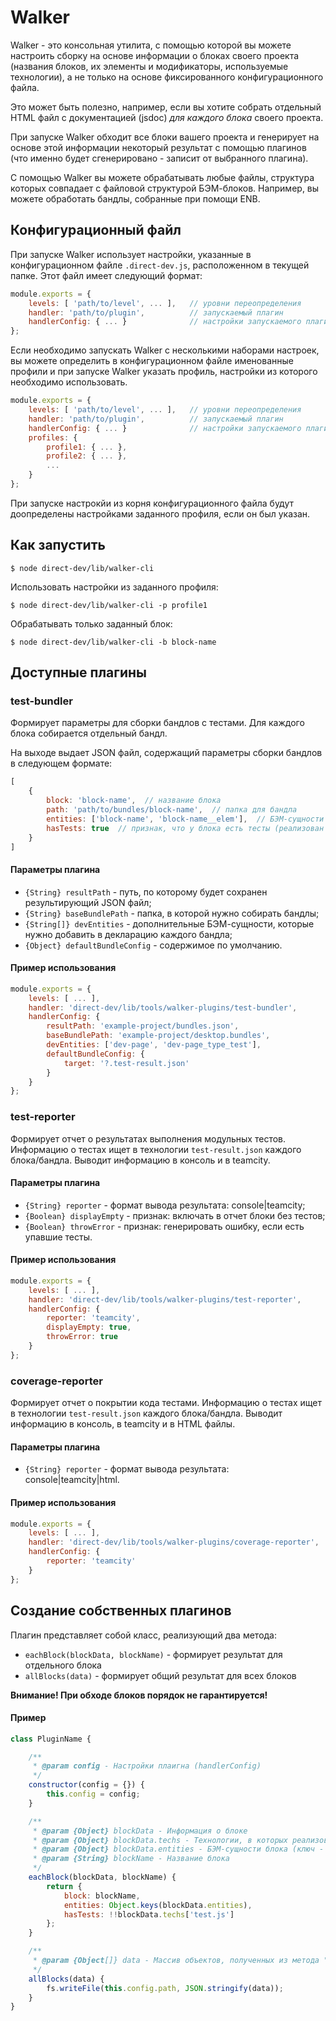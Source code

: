# Walker

Walker - это консольная утилита, с помощью которой вы можете настроить сборку на основе информации о блоках своего проекта (названия блоков, их элементы и модификаторы, используемые технологии), а не только на основе фиксированного конфигурационного файла.

Это может быть полезно, например, если вы хотите собрать отдельный HTML файл с документацией (jsdoc) *для каждого блока* своего проекта.

При запуске Walker обходит все блоки вашего проекта и генерирует на основе этой информации некоторый результат с помощью плагинов (что именно будет сгенерировано - записит от выбранного плагина).

С помощью Walker вы можете обрабатывать любые файлы, структура которых совпадает с файловой структурой БЭМ-блоков. Например, вы можете обработать бандлы, собранные при помощи ENB.

## Конфигурационный файл

При запуске Walker использует настройки, указанные в конфигурационном файле `.direct-dev.js`, расположенном в текущей папке. Этот файл имеет следующий формат:

```js
module.exports = {
    levels: [ 'path/to/level', ... ],   // уровни переопределения
    handler: 'path/to/plugin',          // запускаемый плагин
    handlerConfig: { ... }              // настройки запускаемого плагина
};
```

Если необходимо запускать Walker с несколькими наборами настроек, вы можете определить в конфигурационном файле именованные профили и при запуске Walker указать профиль, настройки из которого необходимо использовать.

```js
module.exports = {
    levels: [ 'path/to/level', ... ],   // уровни переопределения
    handler: 'path/to/plugin',          // запускаемый плагин
    handlerConfig: { ... }              // настройки запускаемого плагина
    profiles: {
        profile1: { ... },
        profile2: { ... },
        ...
    }
};
```

При запуске настрокйи из корня конфигурационного файла будут доопределены настройками заданного профиля, если он был указан.

## Как запустить

```
$ node direct-dev/lib/walker-cli
```

Использовать настройки из заданного профиля:

```
$ node direct-dev/lib/walker-cli -p profile1
```

Обрабатывать только заданный блок:

```
$ node direct-dev/lib/walker-cli -b block-name
```


## Доступные плагины

### test-bundler

Формирует параметры для сборки бандлов с тестами. Для каждого блока собирается отдельный бандл.

На выходе выдает JSON файл, содержащий параметры сборки бандлов в следующем формате:

```js
[
    {
        block: 'block-name',  // название блока
        path: 'path/to/bundles/block-name',  // папка для бандла
        entities: ['block-name', 'block-name__elem'],  // БЭМ-сущности блока
        hasTests: true  // признак, что у блока есть тесты (реализован в технологии test.js)
    }
]
```

#### Параметры плагина

- `{String} resultPath` - путь, по которому будет сохранен результирующий JSON файл;
- `{String} baseBundlePath` - папка, в которой нужно собирать бандлы;
- `{String[]} devEntities` - дополнительные БЭМ-сущности, которые нужно добавить в декларацию каждого бандла;
- `{Object} defaultBundleConfig` - содержимое по умолчанию.

#### Пример использования

```js
module.exports = {
    levels: [ ... ],
    handler: 'direct-dev/lib/tools/walker-plugins/test-bundler',
    handlerConfig: {
        resultPath: 'example-project/bundles.json',
        baseBundlePath: 'example-project/desktop.bundles',
        devEntities: ['dev-page', 'dev-page_type_test'],
        defaultBundleConfig: {
            target: '?.test-result.json'
        }
    }
};
```

### test-reporter

Формирует отчет о результатах выполнения модульных тестов. Информацию о тестах ищет в технологии `test-result.json` каждого блока/бандла. Выводит информацию в консоль и в teamcity.

#### Параметры плагина

- `{String} reporter` - формат вывода результата: console|teamcity;
- `{Boolean} displayEmpty` - признак: включать в отчет блоки без тестов;
- `{Boolean} throwError` - признак: генерировать ошибку, если есть упавшие тесты.

#### Пример использования

```js
module.exports = {
    levels: [ ... ],
    handler: 'direct-dev/lib/tools/walker-plugins/test-reporter',
    handlerConfig: {
        reporter: 'teamcity',
        displayEmpty: true,
        throwError: true
    }
};
```

### coverage-reporter

Формирует отчет о покрытии кода тестами. Информацию о тестах ищет в технологии `test-result.json` каждого блока/бандла. Выводит информацию в консоль, в teamcity и в HTML файлы.

#### Параметры плагина

- `{String} reporter` - формат вывода результата: console|teamcity|html.

#### Пример использования

```js
module.exports = {
    levels: [ ... ],
    handler: 'direct-dev/lib/tools/walker-plugins/coverage-reporter',
    handlerConfig: {
        reporter: 'teamcity'
    }
};
```

## Создание собственных плагинов

Плагин представляет собой класс, реализующий два метода:

- `eachBlock(blockData, blockName)` - формирует результат для отдельного блока
- `allBlocks(data)` - формирует общий результат для всех блоков

**Внимание! При обходе блоков порядок не гарантируется!**

#### Пример

```js
class PluginName {

    /**
     * @param config - Настройки плаигна (handlerConfig)
     */
    constructor(config = {}) {
        this.config = config;
    }

    /**
     * @param {Object} blockData - Информация о блоке
     * @param {Object} blockData.techs - Технологии, в которых реализован блок (ключ - технология, значение - массив путей к файлам)
     * @param {Object} blockData.entities - БЭМ-сущности блока (ключ - ID БЭМ-сущности, значение - объект, аналогичный полю "techs", но для конкретной БЭМ-сущности)
     * @param {String} blockName - Название блока
     */
    eachBlock(blockData, blockName) {
        return {
            block: blockName,
            entities: Object.keys(blockData.entities),
            hasTests: !!blockData.techs['test.js']
        };
    }

    /**
     * @param {Object[]} data - Массив объектов, полученных из метода "eachBlock"
     */
    allBlocks(data) {
        fs.writeFile(this.config.path, JSON.stringify(data));
    }
}
```
